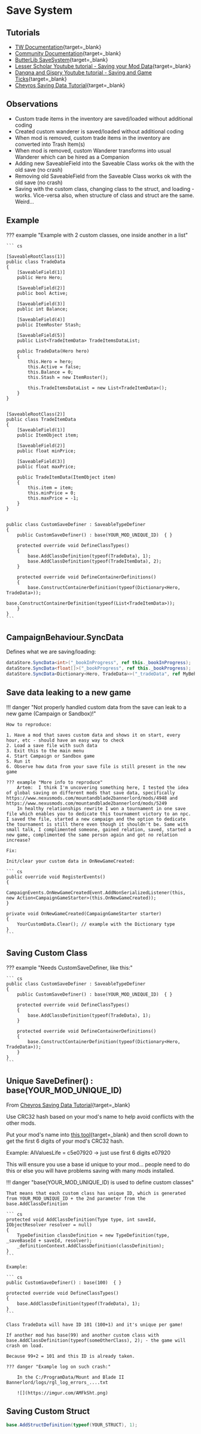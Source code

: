 # Save System

## Tutorials

* [TW Documentation](https://docs.bannerlordmodding.com/_csharp-api/savesystem/){target=_blank}
* [Community Documentation](https://docs.bannerlordmodding.com/_csharp-api/savesystem/){target=_blank}
* [ButterLib SaveSystem](https://butr.github.io/Bannerlord.ButterLib/articles/SaveSystem/Overview.html){target=_blank}
* [Lesser Scholar Youtube tutorial - Saving your Mod Data](https://www.youtube.com/watch?v=RteqVUpEN8E&list=PLzebdAxJeltRwfJ8jzsNolgHkRvLjoCRC&index=15){target=_blank}
* [Danqna and Gispry Youtube tutorial - Saving and Game Ticks](https://www.youtube.com/watch?v=zTLSyhXsepc&list=PL02GptyKz6G0oElRE_27efBWQIE1zsAgd&index=6){target=_blank}
* [Cheyros Saving Data Tutorial](https://forums.taleworlds.com/index.php?threads/saving-data.415921/){target=_blank}


## Observations

* Custom trade items in the inventory are saved/loaded without additional coding
* Created custom wanderer is saved/loaded without additional coding
* When mod is removed, custom trade items in the inventory are converted into Trash Item(s)
* When mod is removed, custom Wanderer transforms into usual Wanderer which can be hired as a Companion
* Adding new SaveableField into the Saveable Class works ok the with the old save (no crash)
* Removing old SaveableField from the Saveable Class works ok with the old save (no crash)
* Saving with the custom class, changing class to the struct, and loading - works. Vice-versa also, when structure of class and struct are the same. Weird...


## Example

??? example "Example with 2 custom classes, one inside another in a list"

    ``` cs

    [SaveableRootClass(1)]
    public class TradeData
    {
        [SaveableField(1)]
        public Hero Hero;

        [SaveableField(2)]
        public bool Active;

        [SaveableField(3)]
        public int Balance;

        [SaveableField(4)]
        public ItemRoster Stash;

        [SaveableField(5)]
        public List<TradeItemData> TradeItemsDataList;

        public TradeData(Hero hero)
        {
            this.Hero = hero;
            this.Active = false;
            this.Balance = 0;
            this.Stash = new ItemRoster();

            this.TradeItemsDataList = new List<TradeItemData>();
        }
    }


    [SaveableRootClass(2)]
    public class TradeItemData
    {
        [SaveableField(1)]
        public ItemObject item;

        [SaveableField(2)]
        public float minPrice;

        [SaveableField(3)]
        public float maxPrice;

        public TradeItemData(ItemObject item)
        {
            this.item = item;
            this.minPrice = 0;
            this.maxPrice = -1;
        }
    }


    public class CustomSaveDefiner : SaveableTypeDefiner
    {
        public CustomSaveDefiner() : base(YOUR_MOD_UNIQUE_ID)  { }

        protected override void DefineClassTypes()
        {
            base.AddClassDefinition(typeof(TradeData), 1);
            base.AddClassDefinition(typeof(TradeItemData), 2);
        }

        protected override void DefineContainerDefinitions()
        {
            base.ConstructContainerDefinition(typeof(Dictionary<Hero, TradeData>));
            base.ConstructContainerDefinition(typeof(List<TradeItemData>));
        }
    }
    ```


## CampaignBehaviour.SyncData

Defines what we are saving/loading:

``` cs
dataStore.SyncData<int>("_bookInProgress", ref this._bookInProgress);
dataStore.SyncData<float[]>("_bookProgress", ref this._bookProgress);
dataStore.SyncData<Dictionary<Hero, TradeData>>("_tradeData", ref MyBehaviour.TradeAgentsData);
```

## Save data leaking to a new game

!!! danger "Not properly handled custom data from the save can leak to a new game (Campaign or Sandbox)!"

    How to reproduce:

    1. Have a mod that saves custom data and shows it on start, every hour, etc - should have an easy way to check
    2. Load a save file with such data
    3. Exit this to the main menu
    4. Start Campaign or Sandbox game
    5. Run it
    6. Observe how data from your save file is still present in the new game

    ??? example "More info to reproduce"
        Artem:  I think I'm uncovering something here, I tested the idea of global saving on different mods that save data, specifically https://www.nexusmods.com/mountandblade2bannerlord/mods/4948 and https://www.nexusmods.com/mountandblade2bannerlord/mods/5249
        In healthy relationships rewrite I won a tournament in one save file which enables you to dedicate this tournament victory to an npc. I saved the file, started a new campaign and the option to dedicate the tournament is still there even though it shouldn't be. Same with small talk, I complimented someone, gained relation, saved, started a new game, complimented the same person again and got no relation increase?

    Fix:

    Init/clear your custom data in OnNewGameCreated:

    ``` cs
    public override void RegisterEvents()
    {
        CampaignEvents.OnNewGameCreatedEvent.AddNonSerializedListener(this, new Action<CampaignGameStarter>(this.OnNewGameCreated));
    }

    private void OnNewGameCreated(CampaignGameStarter starter)
    {
        YourCustomData.Clear(); // example with the Dictionary type
    }
    ```

## Saving Custom Class

??? example "Needs CustomSaveDefiner, like this:"

    ``` cs
    public class CustomSaveDefiner : SaveableTypeDefiner
    {
        public CustomSaveDefiner() : base(YOUR_MOD_UNIQUE_ID)  { }

        protected override void DefineClassTypes()
        {
            base.AddClassDefinition(typeof(TradeData), 1);
        }

        protected override void DefineContainerDefinitions()
        {
            base.ConstructContainerDefinition(typeof(Dictionary<Hero, TradeData>));
        }
    }
    ```


## Unique SaveDefiner() : base(YOUR_MOD_UNIQUE_ID)

From [Cheyros Saving Data Tutorial](https://forums.taleworlds.com/index.php?threads/saving-data.415921/){target=_blank}

Use CRC32 hash based on your mod's name to help avoid conflicts with the other mods.

 Put your mod's name into [this tool](https://www.fileformat.info/tool/hash.htm){target=_blank} and then scroll down to get the first 6 digits of your mod's CRC32 hash.

Example: AIValuesLife = c5e07920 -> just use first 6 digits e07920<br>

This will ensure you use a base id unique to your mod... people need to do this or else you will have problems saving with many mods installed.

!!! danger "base(YOUR_MOD_UNIQUE_ID) is used to define custom classes"

    That means that each custom class has unique ID, which is generated from YOUR_MOD_UNIQUE_ID + the 2nd parameter from the base.AddClassDefinition

    ``` cs
    protected void AddClassDefinition(Type type, int saveId, IObjectResolver resolver = null)
    {
        TypeDefinition classDefinition = new TypeDefinition(type, _saveBaseId + saveId, resolver);
        _definitionContext.AddClassDefinition(classDefinition);
    }
    ```

    Example:

    ``` cs
    public CustomSaveDefiner() : base(100)  { }

    protected override void DefineClassTypes()
    {
        base.AddClassDefinition(typeof(TradeData), 1);
    }
    ```

    Class TradeData will have ID 101 (100+1) and it's unique per game!

    If another mod has base(99) and another custom class with base.AddClassDefinition(typeof(someOtherClass), 2); - the game will crash on load.

    Because 99+2 = 101 and this ID is already taken.

    ??? danger "Example log on such crash:"

        In the C:/ProgramData/Mount and Blade II Bannerlord/logs/rgl_log_errors_....txt

        ![](https://imgur.com/AMFkSht.png)


## Saving Custom Struct

``` cs
base.AddStructDefinition(typeof(YOUR_STRUCT), 1);
```